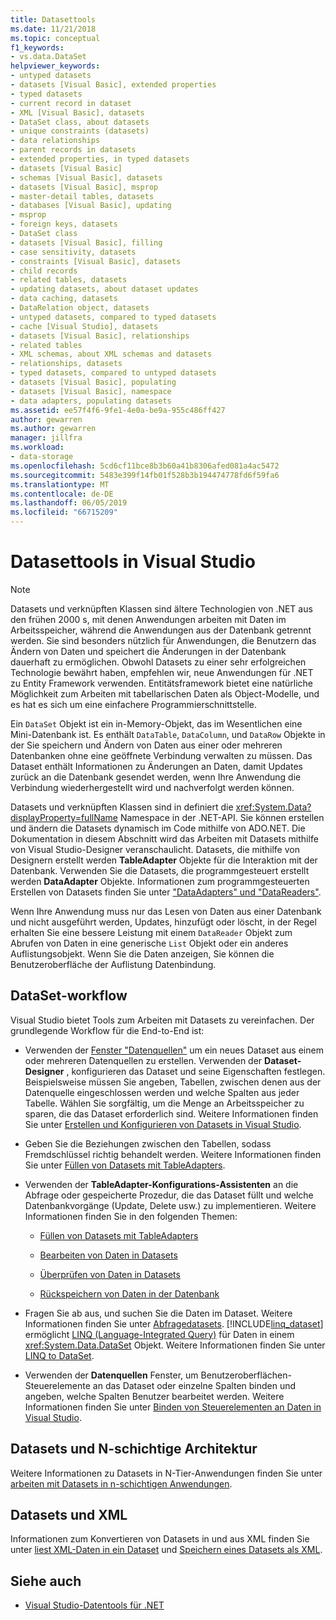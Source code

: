 ```yaml
---
title: Datasettools
ms.date: 11/21/2018
ms.topic: conceptual
f1_keywords:
- vs.data.DataSet
helpviewer_keywords:
- untyped datasets
- datasets [Visual Basic], extended properties
- typed datasets
- current record in dataset
- XML [Visual Basic], datasets
- DataSet class, about datasets
- unique constraints (datasets)
- data relationships
- parent records in datasets
- extended properties, in typed datasets
- datasets [Visual Basic]
- schemas [Visual Basic], datasets
- datasets [Visual Basic], msprop
- master-detail tables, datasets
- databases [Visual Basic], updating
- msprop
- foreign keys, datasets
- DataSet class
- datasets [Visual Basic], filling
- case sensitivity, datasets
- constraints [Visual Basic], datasets
- child records
- related tables, datasets
- updating datasets, about dataset updates
- data caching, datasets
- DataRelation object, datasets
- untyped datasets, compared to typed datasets
- cache [Visual Studio], datasets
- datasets [Visual Basic], relationships
- related tables
- XML schemas, about XML schemas and datasets
- relationships, datasets
- typed datasets, compared to untyped datasets
- datasets [Visual Basic], populating
- datasets [Visual Basic], namespace
- data adapters, populating datasets
ms.assetid: ee57f4f6-9fe1-4e0a-be9a-955c486ff427
author: gewarren
ms.author: gewarren
manager: jillfra
ms.workload:
- data-storage
ms.openlocfilehash: 5cd6cf11bce8b3b60a41b8306afed081a4ac5472
ms.sourcegitcommit: 5483e399f14fb01f528b3b194474778fd6f59fa6
ms.translationtype: MT
ms.contentlocale: de-DE
ms.lasthandoff: 06/05/2019
ms.locfileid: "66715209"
---
```

# <a name="dataset-tools-in-visual-studio"></a>Datasettools in Visual Studio

> [!NOTE]
> Datasets und verknüpften Klassen sind ältere Technologien von .NET aus den frühen 2000 s, mit denen Anwendungen arbeiten mit Daten im Arbeitsspeicher, während die Anwendungen aus der Datenbank getrennt werden. Sie sind besonders nützlich für Anwendungen, die Benutzern das Ändern von Daten und speichert die Änderungen in der Datenbank dauerhaft zu ermöglichen. Obwohl Datasets zu einer sehr erfolgreichen Technologie bewährt haben, empfehlen wir, neue Anwendungen für .NET zu Entity Framework verwenden. Entitätsframework bietet eine natürliche Möglichkeit zum Arbeiten mit tabellarischen Daten als Object-Modelle, und es hat es sich um eine einfachere Programmierschnittstelle.

Ein `DataSet` Objekt ist ein in-Memory-Objekt, das im Wesentlichen eine Mini-Datenbank ist. Es enthält `DataTable`, `DataColumn`, und `DataRow` Objekte in der Sie speichern und Ändern von Daten aus einer oder mehreren Datenbanken ohne eine geöffnete Verbindung verwalten zu müssen. Das Dataset enthält Informationen zu Änderungen an Daten, damit Updates zurück an die Datenbank gesendet werden, wenn Ihre Anwendung die Verbindung wiederhergestellt wird und nachverfolgt werden können.

Datasets und verknüpften Klassen sind in definiert die <xref:System.Data?displayProperty=fullName> Namespace in der .NET-API. Sie können erstellen und ändern die Datasets dynamisch im Code mithilfe von ADO.NET. Die Dokumentation in diesem Abschnitt wird das Arbeiten mit Datasets mithilfe von Visual Studio-Designer veranschaulicht. Datasets, die mithilfe von Designern erstellt werden **TableAdapter** Objekte für die Interaktion mit der Datenbank. Verwenden Sie die Datasets, die programmgesteuert erstellt werden **DataAdapter** Objekte. Informationen zum programmgesteuerten Erstellen von Datasets finden Sie unter ["DataAdapters" und "DataReaders"](/dotnet/framework/data/adonet/dataadapters-and-datareaders).

Wenn Ihre Anwendung muss nur das Lesen von Daten aus einer Datenbank und nicht ausgeführt werden, Updates, hinzufügt oder löscht, in der Regel erhalten Sie eine bessere Leistung mit einem `DataReader` Objekt zum Abrufen von Daten in eine generische `List` Objekt oder ein anderes Auflistungsobjekt. Wenn Sie die Daten anzeigen, Sie können die Benutzeroberfläche der Auflistung Datenbindung.

## <a name="dataset-workflow"></a>DataSet-workflow

Visual Studio bietet Tools zum Arbeiten mit Datasets zu vereinfachen. Der grundlegende Workflow für die End-to-End ist:

- Verwenden der [Fenster "Datenquellen"](add-new-data-sources.md#data-sources-window) um ein neues Dataset aus einem oder mehreren Datenquellen zu erstellen. Verwenden der **Dataset-Designer** , konfigurieren das Dataset und seine Eigenschaften festlegen. Beispielsweise müssen Sie angeben, Tabellen, zwischen denen aus der Datenquelle eingeschlossen werden und welche Spalten aus jeder Tabelle. Wählen Sie sorgfältig, um die Menge an Arbeitsspeicher zu sparen, die das Dataset erforderlich sind. Weitere Informationen finden Sie unter [Erstellen und Konfigurieren von Datasets in Visual Studio](../data-tools/create-and-configure-datasets-in-visual-studio.md).

- Geben Sie die Beziehungen zwischen den Tabellen, sodass Fremdschlüssel richtig behandelt werden. Weitere Informationen finden Sie unter [Füllen von Datasets mit TableAdapters](../data-tools/fill-datasets-by-using-tableadapters.md).

- Verwenden der **TableAdapter-Konfigurations-Assistenten** an die Abfrage oder gespeicherte Prozedur, die das Dataset füllt und welche Datenbankvorgänge (Update, Delete usw.) zu implementieren. Weitere Informationen finden Sie in den folgenden Themen:

    - [Füllen von Datasets mit TableAdapters](../data-tools/fill-datasets-by-using-tableadapters.md)

    - [Bearbeiten von Daten in Datasets](../data-tools/edit-data-in-datasets.md)

    - [Überprüfen von Daten in Datasets](../data-tools/validate-data-in-datasets.md)

    - [Rückspeichern von Daten in der Datenbank](../data-tools/save-data-back-to-the-database.md)

- Fragen Sie ab aus, und suchen Sie die Daten im Dataset. Weitere Informationen finden Sie unter [Abfragedatasets](../data-tools/query-datasets.md). [!INCLUDE[linq_dataset](../data-tools/includes/linq_dataset_md.md)] ermöglicht [LINQ (Language-Integrated Query)](/dotnet/csharp/linq/) für Daten in einem <xref:System.Data.DataSet> Objekt. Weitere Informationen finden Sie unter [LINQ to DataSet](/dotnet/framework/data/adonet/linq-to-dataset).

- Verwenden der **Datenquellen** Fenster, um Benutzeroberflächen-Steuerelemente an das Dataset oder einzelne Spalten binden und angeben, welche Spalten Benutzer bearbeitet werden. Weitere Informationen finden Sie unter [Binden von Steuerelementen an Daten in Visual Studio](../data-tools/bind-controls-to-data-in-visual-studio.md).

## <a name="datasets-and-n-tier-architecture"></a>Datasets und N-schichtige Architektur

Weitere Informationen zu Datasets in N-Tier-Anwendungen finden Sie unter [arbeiten mit Datasets in n-schichtigen Anwendungen](../data-tools/work-with-datasets-in-n-tier-applications.md).

## <a name="datasets-and-xml"></a>Datasets und XML

Informationen zum Konvertieren von Datasets in und aus XML finden Sie unter [liest XML-Daten in ein Dataset](../data-tools/read-xml-data-into-a-dataset.md) und [Speichern eines Datasets als XML](../data-tools/save-a-dataset-as-xml.md).

## <a name="see-also"></a>Siehe auch

- [Visual Studio-Datentools für .NET](../data-tools/visual-studio-data-tools-for-dotnet.md)